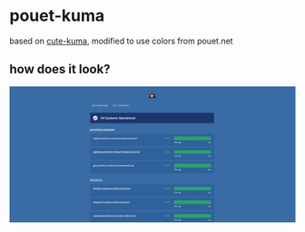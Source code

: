 # pouet-kuma

based on <a href="https://github.com/dermv/cute-kuma">cute-kuma</a>, modified to use colors from pouet.net

## how does it look?
<img src='./.github/preview.png'>
